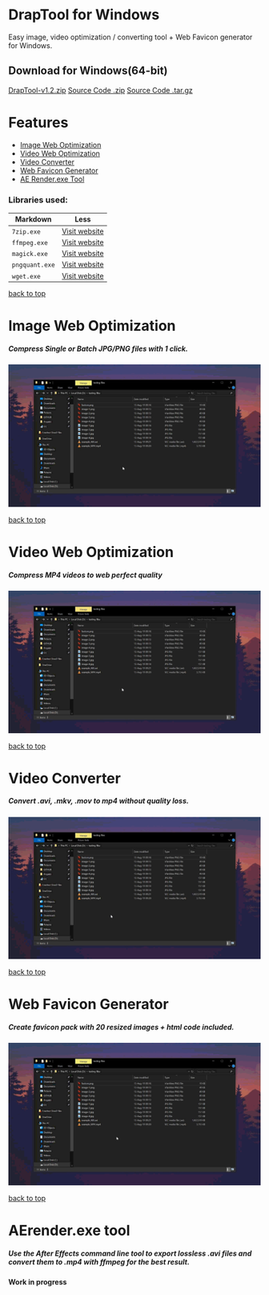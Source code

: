 # DrapTool for Windows
Easy image, video optimization / converting tool + Web Favicon generator for Windows.

## Download for Windows(64-bit)
[DrapTool-v1.2.zip](https://github.com/mariosemes/DrapTool/releases/download/v1.2/DrapTool-v1.2.zip)
[Source Code .zip](https://github.com/mariosemes/DrapTool/archive/v1.2.zip)
[Source Code .tar.gz](https://github.com/mariosemes/DrapTool/archive/v1.2.tar.gz)


# Features

- [Image Web Optimization](#image-web-optimization)
- [Video Web Optimization](#video-web-optimization)
- [Video Converter](#video-converter)
- [Web Favicon Generator](#web-favicon-generator)
- [AE Render.exe Tool](#aerenderexe-tool)

### Libraries used:
Markdown | Less
--- | ---
`7zip.exe` | [Visit website](https://www.7-zip.org/)
`ffmpeg.exe` | [Visit website](https://ffmpeg.org/)
`magick.exe` | [Visit website](https://imagemagick.org/index.php)
`pngquant.exe` | [Visit website](https://pngquant.org/)
`wget.exe` | [Visit website](https://eternallybored.org/misc/wget/)

[back to top](#features)
# Image Web Optimization
##### Compress Single or Batch JPG/PNG files with 1 click.

![optimization](https://github.com/mariosemes/DrapTool/blob/master/Images/pngexp.gif?raw=true)

[back to top](#features)
# Video Web Optimization
##### Compress MP4 videos to web perfect quality

![optimization](https://github.com/mariosemes/DrapTool/blob/master/Images/mp4opti.gif?raw=true)

[back to top](#features)
# Video Converter
##### Convert .avi, .mkv, .mov to mp4 without quality loss.

![optimization](https://github.com/mariosemes/DrapTool/blob/master/Images/avitomp4.gif?raw=true)

[back to top](#features)
# Web Favicon Generator
##### Create favicon pack with 20 resized images + html code included.

![optimization](https://github.com/mariosemes/DrapTool/blob/master/Images/favicon.gif?raw=true)

[back to top](#features)
# AErender.exe tool
##### Use the After Effects command line tool to export lossless .avi files and convert them to .mp4 with ffmpeg for the best result.

**Work in progress**
